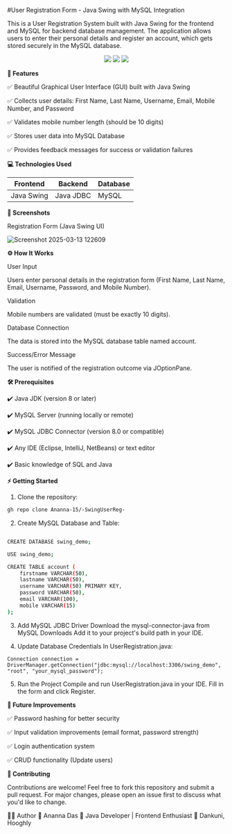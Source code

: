 #User Registration Form - Java Swing with MySQL Integration



This is a User Registration System built with Java Swing for the frontend and MySQL for backend database management. The application allows users to enter their personal details and register an account, which gets stored securely in the MySQL database.

<div align="center"> <img src="https://img.shields.io/badge/Java-ED8B00?style=for-the-badge&logo=java&logoColor=white" /> <img src="https://img.shields.io/badge/Swing-%23007396.svg?style=for-the-badge&logo=java&logoColor=white" /> <img src="https://img.shields.io/badge/MySQL-4479A1?style=for-the-badge&logo=mysql&logoColor=white" /> </div>


**📌 Features**


✅ Beautiful Graphical User Interface (GUI) built with Java Swing

✅ Collects user details: First Name, Last Name, Username, Email, Mobile Number, and Password

✅ Validates mobile number length (should be 10 digits)

✅ Stores user data into MySQL Database

✅ Provides feedback messages for success or validation failures



**💻 Technologies Used**


| Frontend    | Backend    | Database |
|-------------|------------|----------|
| Java Swing  | Java JDBC  | MySQL    |


**📸 Screenshots**

Registration Form (Java Swing UI)

![Screenshot 2025-03-13 122609](https://github.com/user-attachments/assets/9288b0a3-ecd2-40cf-912b-aa9f58383548)

**⚙️ How It Works**


User Input

Users enter personal details in the registration form (First Name, Last Name, Email, Username, Password, and Mobile Number).

Validation

Mobile numbers are validated (must be exactly 10 digits).

Database Connection

The data is stored into the MySQL database table named account.

Success/Error Message

The user is notified of the registration outcome via JOptionPane.


**🛠️ Prerequisites**


✔️ Java JDK (version 8 or later)

✔️ MySQL Server (running locally or remote)

✔️ MySQL JDBC Connector (version 8.0 or compatible)

✔️ Any IDE (Eclipse, IntelliJ, NetBeans) or text editor

✔️ Basic knowledge of SQL and Java


**⚡ Getting Started**

1.  Clone the repository:
   ```bash
   gh repo clone Ananna-15/-SwingUserReg-
```

2. Create MySQL Database and Table:
```bash

CREATE DATABASE swing_demo;

USE swing_demo;

CREATE TABLE account (
    firstname VARCHAR(50),
    lastname VARCHAR(50),
    username VARCHAR(50) PRIMARY KEY,
    password VARCHAR(50),
    email VARCHAR(100),
    mobile VARCHAR(15)
);
```
3. Add MySQL JDBC Driver
Download the mysql-connector-java from MySQL Downloads
Add it to your project's build path in your IDE.

4. Update Database Credentials
In UserRegistration.java:
```
Connection connection = DriverManager.getConnection("jdbc:mysql://localhost:3306/swing_demo", "root", "your_mysql_password");
```

5. Run the Project
Compile and run UserRegistration.java in your IDE.
Fill in the form and click Register.


**🚀 Future Improvements**


✅ Password hashing for better security

✅ Input validation improvements (email format, password strength)

✅ Login authentication system

✅ CRUD functionality (Update users)




**🤝 Contributing**

Contributions are welcome! Feel free to fork this repository and submit a pull request.
For major changes, please open an issue first to discuss what you'd like to change.


🙋‍♀️ Author
👤 Ananna Das
💼 Java Developer | Frontend Enthusiast
📍 Dankuni, Hooghly
